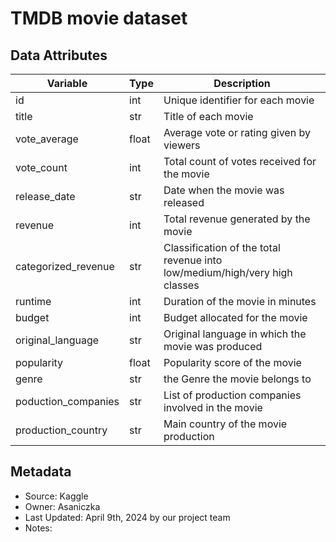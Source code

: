 # TMDB movie dataset

## Data Attributes

| Variable | Type | Description |
| ----------- | ----------- | ----------- |
| id | int | Unique identifier for each movie |
| title | str | Title of each movie |
| vote_average | float | Average vote or rating given by viewers |
| vote_count | int | Total count of votes received for the movie |
| release_date | str | Date when the movie was released | 
| revenue | int | Total revenue generated by the movie |
| categorized_revenue | str |Classification of the total revenue into low/medium/high/very high classes |
| runtime | int | Duration of the movie in minutes | 
| budget | int | Budget allocated for the movie |
| original_language | str | Original language in which the movie was produced |
| popularity | float | Popularity score of the movie |
| genre | str | the Genre the movie belongs to | 
| poduction_companies | str | List of production companies involved in the movie |
| production_country | str | Main country of the movie production |

## Metadata
- Source: Kaggle
- Owner: Asaniczka
- Last Updated: April 9th, 2024 by our project team
- Notes:
